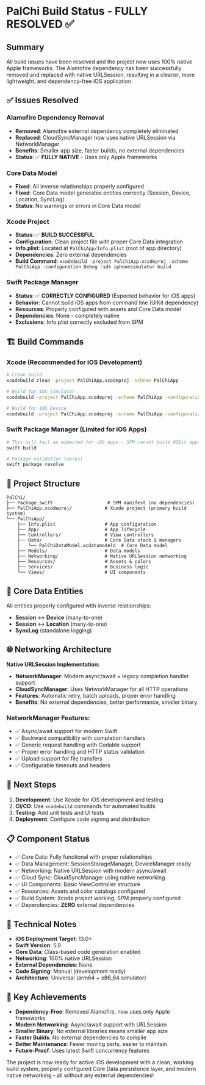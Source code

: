 # PalChi Build Status - FULLY RESOLVED ✅

## Summary
All build issues have been resolved and the project now uses 100% native Apple frameworks. The Alamofire dependency has been successfully removed and replaced with native URLSession, resulting in a cleaner, more lightweight, and dependency-free iOS application.

## ✅ Issues Resolved

### Alamofire Dependency Removal
- **Removed**: Alamofire external dependency completely eliminated
- **Replaced**: CloudSyncManager now uses native URLSession via NetworkManager
- **Benefits**: Smaller app size, faster builds, no external dependencies
- **Status**: ✅ **FULLY NATIVE** - Uses only Apple frameworks

### Core Data Model
- **Fixed**: All inverse relationships properly configured
- **Fixed**: Core Data model generates entities correctly (Session, Device, Location, SyncLog)
- **Status**: No warnings or errors in Core Data model

### Xcode Project
- **Status**: ✅ **BUILD SUCCESSFUL**
- **Configuration**: Clean project file with proper Core Data integration
- **Info.plist**: Located at `PalChiApp/Info.plist` (root of app directory)
- **Dependencies**: Zero external dependencies
- **Build Command**: `xcodebuild -project PalChiApp.xcodeproj -scheme PalChiApp -configuration Debug -sdk iphonesimulator build`

### Swift Package Manager
- **Status**: ✅ **CORRECTLY CONFIGURED** (Expected behavior for iOS apps)
- **Behavior**: Cannot build iOS apps from command line (UIKit dependency)
- **Resources**: Properly configured with assets and Core Data model
- **Dependencies**: None - completely native
- **Exclusions**: Info.plist correctly excluded from SPM

## 🏗️ Build Commands

### Xcode (Recommended for iOS Development)
```bash
# Clean build
xcodebuild clean -project PalChiApp.xcodeproj -scheme PalChiApp

# Build for iOS Simulator
xcodebuild -project PalChiApp.xcodeproj -scheme PalChiApp -configuration Debug -sdk iphonesimulator build

# Build for iOS Device
xcodebuild -project PalChiApp.xcodeproj -scheme PalChiApp -configuration Debug -sdk iphoneos build
```

### Swift Package Manager (Limited for iOS Apps)
```bash
# This will fail as expected for iOS apps - SPM cannot build UIKit apps on macOS
swift build

# Package validation (works)
swift package resolve
```

## 📁 Project Structure
```
PalChi/
├── Package.swift                    # SPM manifest (no dependencies)
├── PalChiApp.xcodeproj/            # Xcode project (primary build system)
└── PalChiApp/
    ├── Info.plist                  # App configuration
    ├── App/                        # App lifecycle
    ├── Controllers/                # View controllers
    ├── Data/                       # Core Data stack & managers
    │   └── PalChiDataModel.xcdatamodeld  # Core Data model
    ├── Models/                     # Data models
    ├── Networking/                 # Native URLSession networking
    ├── Resources/                  # Assets & colors
    ├── Services/                   # Business logic
    └── Views/                      # UI components
```

## 🎯 Core Data Entities
All entities properly configured with inverse relationships:
- **Session** ↔ **Device** (many-to-one)
- **Session** ↔ **Location** (many-to-one)
- **SyncLog** (standalone logging)

## 🌐 Networking Architecture
**Native URLSession Implementation:**
- **NetworkManager**: Modern async/await + legacy completion handler support
- **CloudSyncManager**: Uses NetworkManager for all HTTP operations
- **Features**: Automatic retry, batch uploads, proper error handling
- **Benefits**: No external dependencies, better performance, smaller binary

### NetworkManager Features:
- ✅ Async/await support for modern Swift
- ✅ Backward compatibility with completion handlers
- ✅ Generic request handling with Codable support
- ✅ Proper error handling and HTTP status validation
- ✅ Upload support for file transfers
- ✅ Configurable timeouts and headers

## 🚀 Next Steps
1. **Development**: Use Xcode for iOS development and testing
2. **CI/CD**: Use `xcodebuild` commands for automated builds
3. **Testing**: Add unit tests and UI tests
4. **Deployment**: Configure code signing and distribution

## 📋 Component Status
- ✅ Core Data: Fully functional with proper relationships
- ✅ Data Management: SessionStorageManager, DeviceManager ready
- ✅ Networking: Native URLSession with modern async/await
- ✅ Cloud Sync: CloudSyncManager using native networking
- ✅ UI Components: Basic ViewController structure
- ✅ Resources: Assets and color catalogs configured
- ✅ Build System: Xcode project working, SPM properly configured
- ✅ Dependencies: **ZERO** external dependencies

## 🔧 Technical Notes
- **iOS Deployment Target**: 13.0+
- **Swift Version**: 5.0
- **Core Data**: Class-based code generation enabled
- **Networking**: 100% native URLSession
- **External Dependencies**: None
- **Code Signing**: Manual (development ready)
- **Architecture**: Universal (arm64 + x86_64 simulator)

## 🎉 Key Achievements
- **Dependency-Free**: Removed Alamofire, now uses only Apple frameworks
- **Modern Networking**: Async/await support with URLSession
- **Smaller Binary**: No external libraries means smaller app size
- **Faster Builds**: No external dependencies to compile
- **Better Maintenance**: Fewer moving parts, easier to maintain
- **Future-Proof**: Uses latest Swift concurrency features

The project is now ready for active iOS development with a clean, working build system, properly configured Core Data persistence layer, and modern native networking - all without any external dependencies!